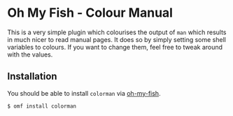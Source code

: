 Oh My Fish - Colour Manual
==========================

This is a very simple plugin which colourises the output of `man` which results in much nicer to read manual pages. It does so by simply setting some shell variables to colours. If you want to change them, feel free to tweak around with the values.

## Installation

You should be able to install `colorman` via [oh-my-fish](https://github.com/oh-my-fish/oh-my-fish).

```console
$ omf install colorman
```

